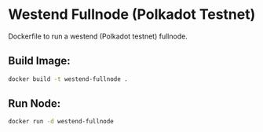 # Westend Fullnode (Polkadot Testnet)
Dockerfile to run a westend (Polkadot testnet) fullnode.

## Build Image:
```bash
docker build -t westend-fullnode .
```
## Run Node:
```bash
docker run -d westend-fullnode
```
